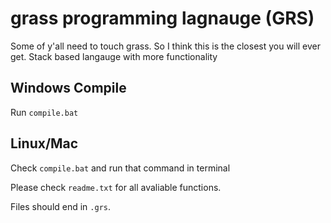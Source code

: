 # grass programming lagnauge (GRS)
Some of y'all need to touch grass. So I think this is the closest you will ever get.
Stack based langauge with more functionality

## Windows Compile
Run `compile.bat`

## Linux/Mac
Check `compile.bat` and run that command in terminal

Please check `readme.txt` for all avaliable functions.

Files should end in `.grs`.
